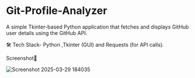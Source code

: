 # Git-Profile-Analyzer
A simple Tkinter-based Python application that fetches and displays GitHub user details using the GitHub API.


🛠 Tech Stack-  Python ,Tkinter (GUI) and Requests (for API calls).

Screenshot📸

![Screenshot 2025-03-29 184035](https://github.com/user-attachments/assets/4a510b58-4488-479a-a808-7ead69bccbc4)


